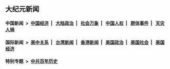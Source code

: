 ## 大纪元新闻

#### 中国新闻 &nbsp;>&nbsp; [中国经济](indexes/ncid283/README.md?12290845) &nbsp;| &nbsp; [大陆政治](indexes/ncid277/README.md?12290845) &nbsp;| &nbsp; [社会万象](indexes/ncid282/README.md?12290845) &nbsp;| &nbsp; [中国人权](indexes/ncid278/README.md?12290845) &nbsp;| &nbsp; [群体事件](indexes/ncid279/README.md?12290845) &nbsp;| &nbsp; [天灾人祸](indexes/ncid280/README.md?12290845)

#### 国际新闻 &nbsp;>&nbsp; [美中关系](indexes/nf1412576/README.md?12290845) &nbsp;| &nbsp; [台湾新闻](indexes/ncid1349361/README.md?12290845) &nbsp;| &nbsp; [香港新闻](indexes/ncid1349362/README.md?12290845) &nbsp;| &nbsp; [美国政治](indexes/ncid1078159/README.md?12290845) &nbsp;| &nbsp; [美国社会](indexes/ncid1078160/README.md?12290845) &nbsp;| &nbsp; [美国经济](indexes/ncid1078158/README.md?12290845)

#### 特别专题 &nbsp;>&nbsp; [中共百年历史](https://github.com/epoch-news/epoch-special/blob/master/README.md?12290845)  
